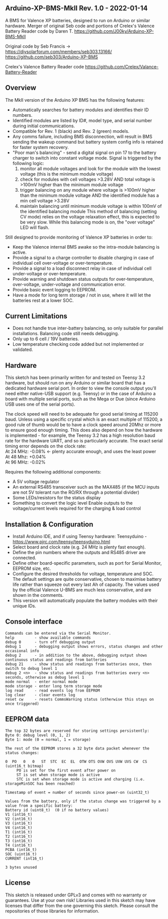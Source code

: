 Arduino-XP-BMS-MkII 
Rev. 1.0 - 2022-01-14
-------------------------------
A BMS for Valence XP batteries, designed to run on Arduino or similar hardware.
Merger of original Seb code and portions of Crelex's Valence Battery Reader code by Daren T.
https://github.com/J00ky/Arduino-XP-BMS-MkII

Original code by Seb Francis -> https://diysolarforum.com/members/seb303.13166/
https://github.com/seb303/Arduino-XP-BMS

Crelex's Valence Battery Reader code
https://github.com/Crelex/Valance-Battery-Reader

Overview
--------
The MkII version of the Arduino XP BMS has the following features:
* Automatically searches for battery modules and identifies their ID numbers.
* Identified modules are listed by ID#, model type, and serial number during initial communications.
* Compatible for Rev. 1 (black) and Rev. 2 (green) models.
* Any comms failure, including BMS disconnection, will result in BMS sending the wakeup command but battery system config info is retained for faster system recovery.
* "Poor man's balancing" - send a digital signal on pin 17 to the battery charger to switch into constant voltage mode. Signal is triggered by
  the following logic:
  1. monitor all module voltages and look for the module with the lowest voltage (this is the minimum module voltage)
  2. check for modules with cell voltages >3.28V AND total voltage is >100mV higher than the minimum module voltage
  2. trigger balancing on any module where voltage is >100mV higher than the minimum module voltage AND 
     the identified module has a min cell voltage >3.28V
  3. maintain balancing until minimum module voltage is within 100mV of the identified balancing module
  This method of balancing (setting CV mode) relies on the voltage relaxation effect, this is expected to be very slow.
  While this balancing mode is on, the "over voltage" LED will flash. 

Still designed to provide monitoring of Valence XP batteries in order to:
* Keep the Valence internal BMS awake so the intra-module balancing is active.
* Provide a signal to a charge controller to disable charging in case of individual cell over-voltage or over-temperature.
* Provide a signal to a load disconnect relay in case of individual cell under-voltage or over-temperature.
* Provide warning and shutdown status outputs for over-temperature, over-voltage, under-voltage and communication error.
* Provide basic event logging to EEPROM.
* Have a mode for long term storage / not in use, where it will let the batteries rest at a lower SOC.

Current Limitations
-------------------
* Does not handle true inter-battery balancing, so only suitable for parallel installations. Balancing code still needs debugging.
* Only up to 6 cell / 19V batteries.
* Low temperature checking code added but not implemented or validated.

Hardware
--------
This sketch has been primarily written for and tested on Teensy 3.2 hardware, but should run on any Arduino or similar board that
has a dedicated hardware serial port. In order to view the console output you'll need either native-USB support (e.g. Teensy) or
in the case of Arduino a board with multiple serial ports, such as the Mega or Due (since Arduino USB uses one of the serial ports).

The clock speed will need to be adequate for good serial timing at 115200 baud. Unless using a specific crystal which is an exact
multiple of 115200, a good rule of thumb would be to have a clock speed around 20Mhz or more to ensure good enough timing. This
does also depend on how the hardware is implemented - for example, the Teensy 3.2 has a high resolution baud rate for the hardware
UART, and so is particularly accurate. The exact serial timing error depends on the clock rate:  
At 24 MHz: -0.08%  <- plenty accurate enough, and uses the least power  
At 48 Mhz: +0.04%  
At 96 MHz: -0.02%  

Requires the following additional components:
* A 5V voltage regulator
* An external RS485 transceiver such as the MAX485 (if the MCU inputs are not 5V tolerant run the RO/RX through a potential divider)
* Some LEDs/resistors for the status display
* Something to convert the logic level Enable outputs to the voltage/current levels required for the charging & load control

Installation & Configuration
----------------------------
* Install Arduino IDE, and if using Teensy hardware: Teensyduino - https://www.pjrc.com/teensy/teensyduino.html
* Select board and clock rate (e.g. 24 MHz is plenty fast enough).
* Define the pin numbers where the outputs and RS485 driver are connected.
* Define other board-specific parameters, such as port for Serial Monitor, EEPROM size, etc.
* Configure the desired thresholds for voltage, temperature and SOC.  
  The default settings are quite conservative, chosen to maximise battery life rather than squeeze out every last Ah of
  capacity. The values used by the official Valence U-BMS are much less conservative, and are shown in the comments.
* This version will automatically populate the battery modules with their unique IDs.

Console interface
-----------------
```
Commands can be entered via the Serial Monitor.
help         - show available commands
debug 0      - turn off debugging output
debug 1      - debugging output shows errors, status changes and other occasional info
debug 2      - in addition to the above, debugging output shows continuous status and readings from batteries
debug 21     - show status and readings from batteries once, then switch to debug level 1
debug 2 <n>  - show status and readings from batteries every <n> seconds, otherwise as debug level 1
mode normal  - enter normal mode
mode storage - enter long term storage mode
log read     - read events log from EEPROM
log clear    - clear events log
reset cw     - resets CommsWarning status (otherwise this stays on once triggered)
```

EEPROM data
-----------
```
The top 32 bytes are reserved for storing settings persistently:
Byte 0: debug level (0, 1, 2)
Byte 1: mode (0 = normal, 1 = storage)

The rest of the EEPROM stores a 32 byte data packet whenever the status changes:

0  PO   0   0   ST  STC  EC  EL  OTW OTS OVW OVS UVW UVS CW  CS (uint16_t bitmap)
     PO is set for the first event after power on
     ST is set when storage mode is active
     STC is set when storage mode is active and charging (i.e. storageMinSOC has been reached)

Timestamp of event = number of seconds since power-on (uint32_t)

Values from the battery, only if the status change was triggered by a value from a specific battery:
Battery id (uint8_t)  (0 if no battery values)
V1 (int16_t)
V2 (int16_t)
V3 (int16_t)
V4 (int16_t)
T1 (int16_t)
T2 (int16_t)
T3 (int16_t)
T4 (int16_t)
PCBA (int16_t)
SOC (uint16_t)
CURRENT (int16_t)

3 bytes unused
```
License
-------
This sketch is released under GPLv3 and comes with no warranty or guarantees. Use at your own risk!
Libraries used in this sketch may have licenses that differ from the one governing this sketch.
Please consult the repositories of those libraries for information.

